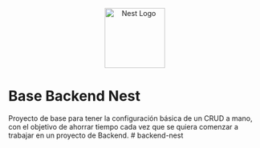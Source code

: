 <p align="center">
  <a href="http://nestjs.com/" target="blank"><img src="https://nestjs.com/img/logo-small.svg" width="120" alt="Nest Logo" /></a>
</p>

# Base Backend Nest

Proyecto de base para tener la configuración básica de un CRUD a mano, con el objetivo de ahorrar tiempo cada vez que se quiera comenzar a trabajar en un proyecto de Backend.
#   b a c k e n d - n e s t  
 